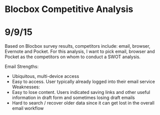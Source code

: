 # Blocbox Competitive Analysis
# 9/9/15

Based on Blocbox survey results, competitors include: email, browser, Evernote and Pocket. For this analysis, I want to pick email, browser and Pocket as the competitors on whom to conduct a SWOT analysis.

Email
Strengths:
* Ubiquitous, multi-device access
* Easy to access. User typically already logged into their email service
Weaknesses:
* Easy to lose content. Users indicated saving links and other useful information in draft form and sometimes losing draft emails
* Hard to search / recover older data since it can get lost in the overall email workflow
